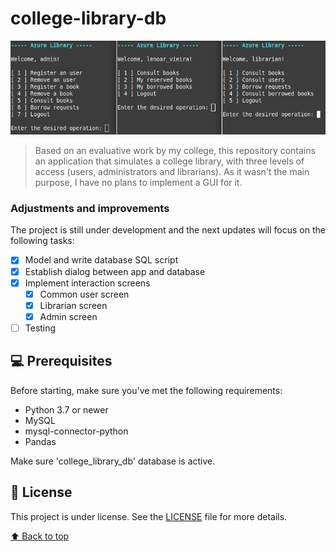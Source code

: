 # college-library-db


<img src="database-example.png" alt="database-example">

> Based on an evaluative work by my college, this repository contains an application that simulates a 
> college library, with three levels of access (users, administrators and librarians). As it wasn't the main purpose, I have no plans to implement a GUI for it.

### Adjustments and improvements

The project is still under development and the next updates will focus on the following tasks:

- [x] Model and write database SQL script
- [x] Establish dialog between app and database
- [x] Implement interaction screens
	- [x] Common user screen
	- [x] Librarian screen
	- [x] Admin screen
- [ ] Testing

## 💻 Prerequisites

Before starting, make sure you've met the following requirements:
<!---These are example requirements only. Add, duplicate or remove as needed--->
* Python 3.7 or newer
* MySQL
* mysql-connector-python
* Pandas

Make sure 'college_library_db' database is active.

## 📝 License

This project is under license. See the [LICENSE](LICENSE.md) file for more details.

[⬆ Back to top](#college-library-db)<br>
